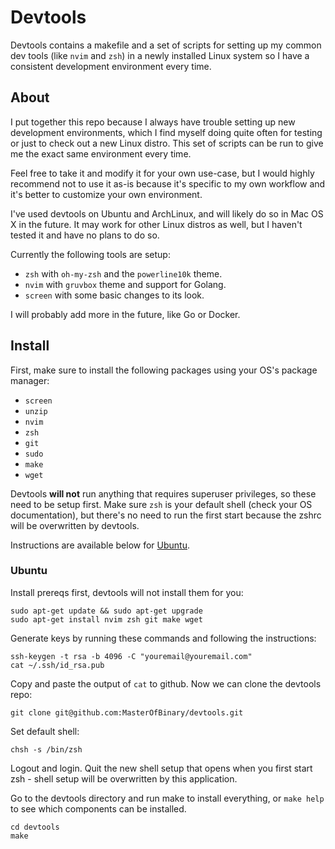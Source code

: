 # Devtools

Devtools contains a makefile and a set of scripts for setting up my common dev tools (like `nvim` and `zsh`) in a newly installed Linux system
so I have a consistent development environment every time.

## About

I put together this repo because I always have trouble setting up new development environments, which I find myself doing quite often for
testing or just to check out a new Linux distro. This set of scripts can be run to give me the exact same environment every time.

Feel free to take it and modify it for your own use-case, but I would highly recommend not to use it as-is because it's specific to my own
workflow and it's better to customize your own environment.

I've used devtools on Ubuntu and ArchLinux, and will likely do so in Mac OS X in the future. It may work for other Linux distros as well,
but I haven't tested it and have no plans to do so.

Currently the following tools are setup:

* `zsh` with `oh-my-zsh` and the `powerline10k` theme.
* `nvim` with `gruvbox` theme and support for Golang.
* `screen` with some basic changes to its look.

I will probably add more in the future, like Go or Docker.

## Install

First, make sure to install the following packages using your OS's package manager:

* `screen`
* `unzip`
* `nvim`
* `zsh`
* `git`
* `sudo`
* `make`
* `wget`

Devtools **will not** run anything that requires superuser privileges, so these need to be setup first. Make sure `zsh` is your default shell (check your OS documentation), but
there's no need to run the first start because the zshrc will be overwritten by devtools.

Instructions are available below for [Ubuntu](#ubuntu).

### Ubuntu

Install prereqs first, devtools will not install them for you:

```
sudo apt-get update && sudo apt-get upgrade
sudo apt-get install nvim zsh git make wget
```

Generate keys by running these commands and following the instructions:

```
ssh-keygen -t rsa -b 4096 -C "youremail@youremail.com"
cat ~/.ssh/id_rsa.pub
```

Copy and paste the output of `cat` to github. Now we can clone the devtools repo:

```
git clone git@github.com:MasterOfBinary/devtools.git
```

Set default shell:

```
chsh -s /bin/zsh
```

Logout and login. Quit the new shell setup that opens when you first start zsh - shell setup will be overwritten by this application.

Go to the devtools directory and run make to install everything, or `make help` to see which components can be installed.

```
cd devtools
make
```
